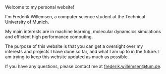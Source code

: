 Welcome to my personal website!

I'm Frederik Willemsen, a computer science student at the Technical University of Munich.

My main interests are in machine learning, molecular dynamcics simulations and efficient high performance computing.

The purpose of this website is that you can get a oversight over my interests and projects I have done so far, and what I am up to in the future. 
I am trying to keep this website updated as much as possible.

If you have any questions, please contact me at frederik.willemsen@tum.de.

